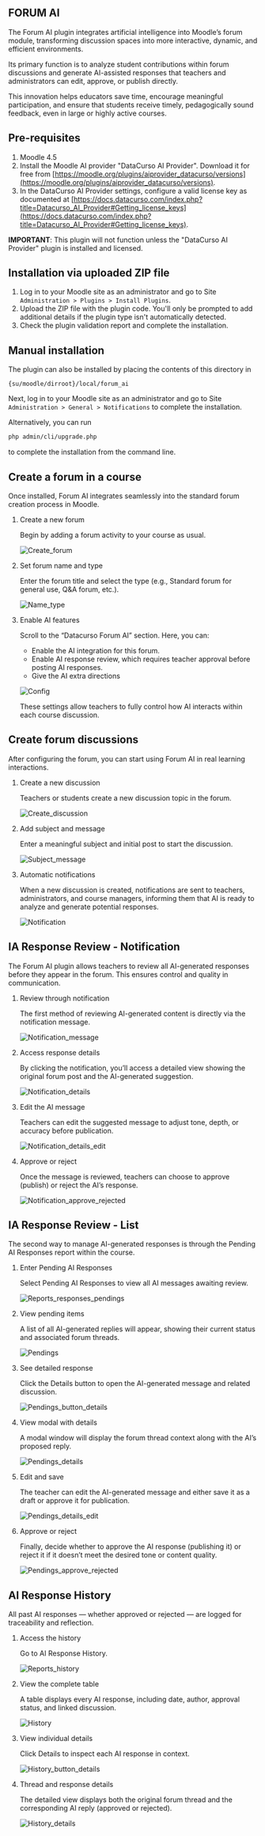 ## FORUM AI

The Forum AI plugin integrates artificial intelligence into Moodle’s forum module, transforming discussion spaces into more interactive, dynamic, and efficient environments.

Its primary function is to analyze student contributions within forum discussions and generate AI-assisted responses that teachers and administrators can edit, approve, or publish directly.

This innovation helps educators save time, encourage meaningful participation, and ensure that students receive timely, pedagogically sound feedback, even in large or highly active courses.

## Pre-requisites

1. Moodle 4.5
2. Install the Moodle AI provider "DataCurso AI Provider". Download it for free from [https://moodle.org/plugins/aiprovider_datacurso/versions](https://moodle.org/plugins/aiprovider_datacurso/versions).
3. In the DataCurso AI Provider settings, configure a valid license key as documented at [https://docs.datacurso.com/index.php?title=Datacurso_AI_Provider#Getting_license_keys](https://docs.datacurso.com/index.php?title=Datacurso_AI_Provider#Getting_license_keys).

**IMPORTANT**: This plugin will not function unless the "DataCurso AI Provider" plugin is installed and licensed.

## Installation via uploaded ZIP file

1. Log in to your Moodle site as an administrator and go to Site `Administration > Plugins > Install Plugins`.
2. Upload the ZIP file with the plugin code. You'll only be prompted to add additional details if the plugin type isn't automatically detected.
3. Check the plugin validation report and complete the installation.

## Manual installation

The plugin can also be installed by placing the contents of this directory in

`{su/moodle/dirroot}/local/forum_ai`

Next, log in to your Moodle site as an administrator and go to Site `Administration > General > Notifications` to complete the installation.

Alternatively, you can run

```bash
php admin/cli/upgrade.php
```

to complete the installation from the command line.

## Create a forum in a course

Once installed, Forum AI integrates seamlessly into the standard forum creation process in Moodle.

1. Create a new forum
   
   Begin by adding a forum activity to your course as usual.

   ![Create_forum](./_docs/images/local_forum_ai_create.png)

2. Set forum name and type

   Enter the forum title and select the type (e.g., Standard forum for general use, Q&A forum, etc.).

   ![Name_type](./_docs/images/local_forum_ai_name_type.png)

3. Enable AI features
   
   Scroll to the “Datacurso Forum AI” section. Here, you can:
   - Enable the AI integration for this forum.
   - Enable AI response review, which requires teacher approval before posting AI responses.
   - Give the AI ​​extra directions

   ![Config](./_docs/images/local_forum_ai_config.png)

   These settings allow teachers to fully control how AI interacts within each course discussion.

## Create forum discussions

After configuring the forum, you can start using Forum AI in real learning interactions.

1. Create a new discussion

   Teachers or students create a new discussion topic in the forum.

   ![Create_discussion](./_docs/images/local_forum_ai_create_discussion.png)

2. Add subject and message

   Enter a meaningful subject and initial post to start the discussion.

   ![Subject_message](./_docs/images/local_forum_ai_create_subject_message.png)

3. Automatic notifications

   When a new discussion is created, notifications are sent to teachers, administrators, and course managers, informing them that AI is ready to analyze and generate potential responses.
   
   ![Notification](./_docs/images/local_forum_ai_notification.png)

## IA Response Review - Notification

The Forum AI plugin allows teachers to review all AI-generated responses before they appear in the forum. This ensures control and quality in communication.

1. Review through notification

   The first method of reviewing AI-generated content is directly via the notification message.

   ![Notification_message](./_docs/images/local_forum_ai_notification_message.png)

2. Access response details

   By clicking the notification, you’ll access a detailed view showing the original forum post and the AI-generated suggestion.

   ![Notification_details](./_docs/images/local_forum_ai_notification_details.png)

3. Edit the AI message

   Teachers can edit the suggested message to adjust tone, depth, or accuracy before publication.

   ![Notification_details_edit](./_docs/images/local_forum_ai_notification_details_edit.png)

4. Approve or reject

   Once the message is reviewed, teachers can choose to approve (publish) or reject the AI’s response.

   ![Notification_approve_rejected](./_docs/images/local_forum_ai_notification_approve-rejected.png)

## IA Response Review - List

The second way to manage AI-generated responses is through the Pending AI Responses report within the course.

1. Enter Pending AI Responses

   Select Pending AI Responses to view all AI messages awaiting review.

   ![Reports_responses_pendings](./_docs/images/local_forum_ai_reports_responses_pendings.png)

2. View pending items

   A list of all AI-generated replies will appear, showing their current status and associated forum threads.

   ![Pendings](./_docs/images/local_forum_ai_pendings.png)

3. See detailed response

   Click the Details button to open the AI-generated message and related discussion.

   ![Pendings_button_details](./_docs/images/local_forum_ai_pendings_button_details.png)

4. View modal with details

   A modal window will display the forum thread context along with the AI’s proposed reply.

   ![Pendings_details](./_docs/images/local_forum_ai_pendings_details.png)

5. Edit and save

   The teacher can edit the AI-generated message and either save it as a draft or approve it for publication.

   ![Pendings_details_edit](./_docs/images/local_forum_ai_pendings_details_edit.png)

6. Approve or reject

    Finally, decide whether to approve the AI response (publishing it) or reject it if it doesn’t meet the desired tone or content quality.

   ![Pendings_approve_rejected](./_docs/images/local_forum_ai_pendings_approve_rejected.png)

## AI Response History

All past AI responses — whether approved or rejected — are logged for traceability and reflection.

1. Access the history

   Go to AI Response History.

   ![Reports_history](./_docs/images/local_forum_ai_reports_history.png)

2. View the complete table

   A table displays every AI response, including date, author, approval status, and linked discussion.

   ![History](./_docs/images/local_forum_ai_history.png)

3. View individual details

   Click Details to inspect each AI response in context.

   ![History_button_details](./_docs/images/local_forum_ai_history_button_details.png)

4. Thread and response details

   The detailed view displays both the original forum thread and the corresponding AI reply (approved or rejected).

   ![History_details](./_docs/images/local_forum_ai_history_details.png)

